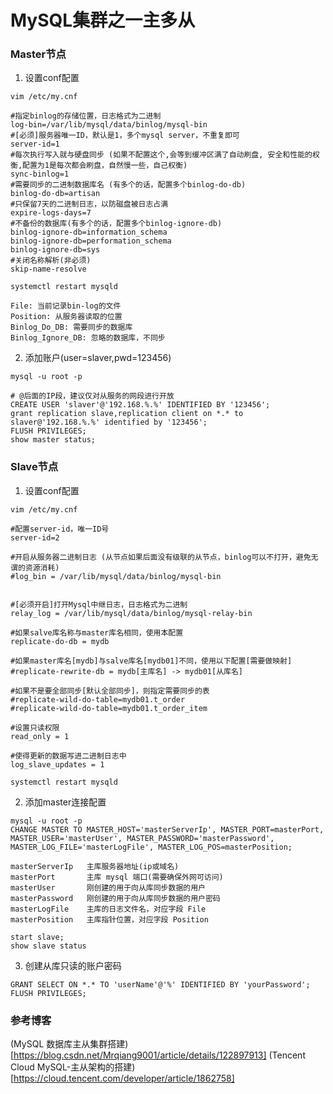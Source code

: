 # MySQL集群之一主多从

### Master节点

1. 设置conf配置
```
vim /etc/my.cnf
```
```
#指定binlog的存储位置，日志格式为二进制
log-bin=/var/lib/mysql/data/binlog/mysql-bin
#[必须]服务器唯一ID，默认是1，多个mysql server，不重复即可
server-id=1
#每次执行写入就与硬盘同步 (如果不配置这个,会等到缓冲区满了自动刷盘, 安全和性能的权衡,配置为1是每次都会刷盘，自然慢一些，自己权衡)
sync-binlog=1
#需要同步的二进制数据库名 (有多个的话，配置多个binlog-do-db)
binlog-do-db=artisan
#只保留7天的二进制日志，以防磁盘被日志占满
expire-logs-days=7
#不备份的数据库(有多个的话，配置多个binlog-ignore-db)
binlog-ignore-db=information_schema
binlog-ignore-db=performation_schema
binlog-ignore-db=sys
#关闭名称解析(非必须)
skip-name-resolve
```
```
systemctl restart mysqld
```
```
File: 当前记录bin-log的文件
Position: 从服务器读取的位置
Binlog_Do_DB: 需要同步的数据库
Binlog_Ignore_DB: 忽略的数据库，不同步
```
2. 添加账户(user=slaver,pwd=123456)
```
mysql -u root -p

# @后面的IP段，建议仅对从服务的网段进行开放 
CREATE USER 'slaver'@'192.168.%.%' IDENTIFIED BY '123456'; 
grant replication slave,replication client on *.* to slaver@'192.168.%.%' identified by '123456';
FLUSH PRIVILEGES;
show master status;
```

### Slave节点

1. 设置conf配置
```
vim /etc/my.cnf
```
```
#配置server-id，唯一ID号     
server-id=2  

#开启从服务器二进制日志 (从节点如果后面没有级联的从节点，binlog可以不打开，避免无谓的资源消耗)             
#log_bin = /var/lib/mysql/data/binlog/mysql-bin


#[必须开启]打开Mysql中继日志，日志格式为二进制        
relay_log = /var/lib/mysql/data/binlog/mysql-relay-bin    

#如果salve库名称与master库名相同，使用本配置     
replicate-do-db = mydb      

#如果master库名[mydb]与salve库名[mydb01]不同，使用以下配置[需要做映射]     
#replicate-rewrite-db = mydb[主库名] -> mydb01[从库名]

#如果不是要全部同步[默认全部同步]，则指定需要同步的表   
#replicate-wild-do-table=mydb01.t_order
#replicate-wild-do-table=mydb01.t_order_item

#设置只读权限 
read_only = 1  

#使得更新的数据写进二进制日志中       
log_slave_updates = 1
```
```
systemctl restart mysqld
```
2. 添加master连接配置
```
mysql -u root -p
CHANGE MASTER TO MASTER_HOST='masterServerIp', MASTER_PORT=masterPort, MASTER_USER='masterUser', MASTER_PASSWORD='masterPassword', MASTER_LOG_FILE='masterLogFile', MASTER_LOG_POS=masterPosition;
```
```
masterServerIp   主库服务器地址(ip或域名)
masterPort       主库 mysql 端口(需要确保外网可访问)
masterUser       刚创建的用于向从库同步数据的用户
masterPassword   刚创建的用于向从库同步数据的用户密码
masterLogFile    主库的日志文件名，对应字段 File
masterPosition   主库指针位置，对应字段 Position
```
```
start slave;
show slave status
```
3. 创建从库只读的账户密码
```
GRANT SELECT ON *.* TO 'userName'@'%' IDENTIFIED BY 'yourPassword';
FLUSH PRIVILEGES;
```

### 参考博客

(MySQL 数据库主从集群搭建)[https://blog.csdn.net/Mrqiang9001/article/details/122897913]
(Tencent Cloud MySQL-主从架构的搭建)[https://cloud.tencent.com/developer/article/1862758]